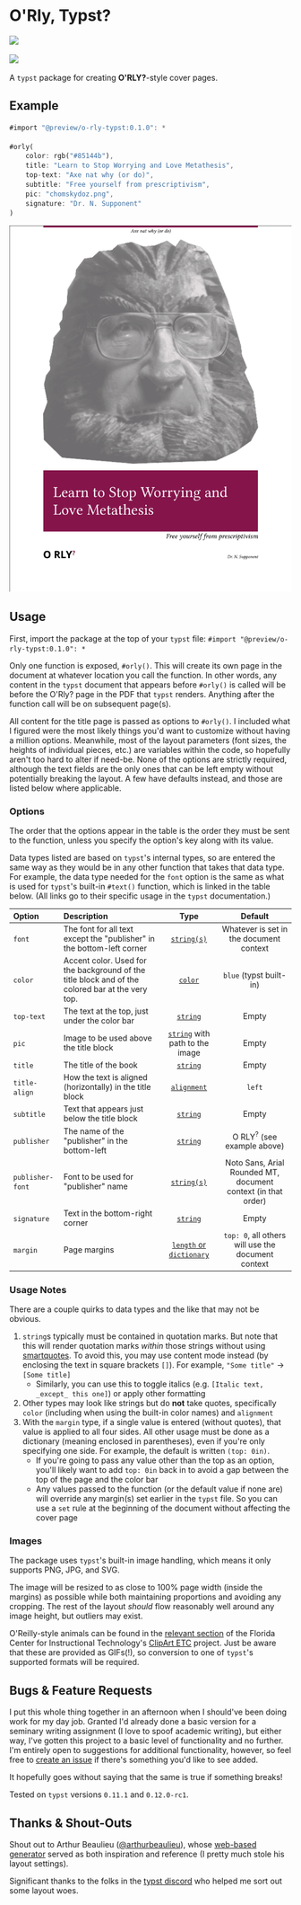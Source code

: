 # O'Rly, Typst?

<a href="https://forthebadge.com" target="_blank"><img src="https://raw.githubusercontent.com/dei-layborer/o-rly-typst/refs/heads/main/made-with-(2s)-2%2C6-diamino-n-%5B(2s)-1-phenylpropan-2-yl%5Dhexanamide-n-%5B(2s)-1-phenyl-2-propanyl%5D-l-lysinamide.svg"></a>

<a href="https://deilayborer.neocities.org/funding" target="_blank"><img src="https://raw.githubusercontent.com/dei-layborer/o-rly-typst/refs/heads/main/%24%24%24-gimmie.svg" height="30"></a>

A ``typst`` package for creating **O'RLY?**-style cover pages.

## Example

```rust
#import "@preview/o-rly-typst:0.1.0": *

#orly(
    color: rgb("#85144b"),
    title: "Learn to Stop Worrying and Love Metathesis",
    top-text: "Axe nat why (or do)",
    subtitle: "Free yourself from prescriptivism",
    pic: "chomskydoz.png",
    signature: "Dr. N. Supponent"
)
```

![example book cover](example.png)

## Usage

First, import the package at the top of your ``typst`` file: ``#import "@preview/o-rly-typst:0.1.0": *``

Only one function is exposed, ``#orly()``.  This will create its own page in the document at whatever location you call the function.  In other words, any content in the ``typst`` document that appears before ``#orly()`` is called will be before the O'Rly? page in the PDF that ``typst`` renders.  Anything after the function call will be on subsequent page(s).

All content for the title page is passed as options to ``#orly()``.  I included what I figured were the most likely things you'd want to customize without having a million options.  Meanwhile, most of the layout parameters (font sizes, the heights of individual pieces, etc.) are variables within the code, so hopefully aren't too hard to alter if need-be.  None of the options are strictly required, although the text fields are the only ones that can be left empty without potentially breaking the layout.   A few have defaults instead, and those are listed below where applicable.

### Options
The order that the options appear in the table is the order they must be sent to the function, unless you specify the option's key along with its value.

Data types listed are based on ``typst``'s internal types, so are entered the same way as they would be in any other function that takes that data type.  For example, the data type needed for the ``font`` option is the same as what is used for ``typst``'s built-in ``#text()`` function, which is linked in the table below.  (All links go to their specific usage in the ``typst`` documentation.)

Option | Description | Type | Default |
| :----- | :------- | :-------: | :-------: |
| ``font`` | The font for all text except the "publisher" in the bottom-left corner | [``string(s)``](https://typst.app/docs/reference/text/text/#parameters-font) |  Whatever is set in the document context |
| ``color`` | Accent color.  Used for the background of the title block and of the colored bar at the very top. | [``color``](https://typst.app/docs/reference/visualize/color/) | ``blue`` (typst built-in) |
| ``top-text`` | The text at the top, just under the color bar | [``string``](https://typst.app/docs/reference/foundations/str/) | Empty |
| ``pic`` | Image to be used above the title block | [``string``](https://typst.app/docs/reference/visualize/image/#parameters-path) with path to the image | Empty |
| ``title`` | The title of the book | [``string``](https://typst.app/docs/reference/foundations/str/) | Empty |
| ``title-align`` | How the text is aligned (horizontally) in the title block | [``alignment``](https://typst.app/docs/reference/layout/alignment/) | ``left`` |
| ``subtitle`` | Text that appears just below the title block | [``string``](https://typst.app/docs/reference/foundations/str/) | Empty |
| ``publisher`` | The name of the "publisher" in the bottom-left | [``string``](https://typst.app/docs/reference/foundations/str/) | O RLY<sup>?</sup> (see example above) |
| ``publisher-font`` | Font to be used for "publisher" name | [``string(s)``](https://typst.app/docs/reference/text/text/#parameters-font) | Noto Sans, Arial Rounded MT, document context (in that order) |
| ``signature`` | Text in the bottom-right corner | [``string``](https://typst.app/docs/reference/foundations/str/) | Empty |
| ``margin`` | Page margins | [``length`` or ``dictionary``](https://typst.app/docs/reference/layout/page/#parameters-margin) | ``top: 0``, all others will use the document context |

### Usage Notes

There are a couple quirks to data types and the like that may not be obvious.

1. ``string``s typically must be contained in quotation marks.  But note that this will render quotation marks *within* those strings without using [smartquotes](https://typst.app/docs/reference/text/smartquote/).  To avoid this, you may use content mode instead (by enclosing the text in square brackets ``[]``).  For example, ``"Some title"`` → ``[Some title]``
   - Similarly, you can use this to toggle italics (e.g. ``[Italic text, _except_ this one]``) or apply other formatting
2. Other types may look like strings but do **not** take quotes, specifically ``color`` (including when using the built-in color names) and ``alignment``
3. With the ``margin`` type, if a single value is entered (without quotes), that value is applied to all four sides.  All other usage must be done as a dictionary (meaning enclosed in parentheses), even if you're only specifying one side.  For example, the default is written ``(top: 0in)``.
   - If you're going to pass any value other than the top as an option, you'll likely want to add ``top: 0in`` back in to avoid a gap between the top of the page and the color bar
   - Any values passed to the function (or the default value if none are) will override any margin(s) set earlier in the ``typst`` file.  So you can use a ``set`` rule at the beginning of the document without affecting the cover page

### Images

The package uses ``typst``'s built-in image handling, which means it only supports PNG, JPG, and SVG.

The image will be resized to as close to 100% page width (inside the margins) as possible while both maintaining proportions and avoiding any cropping.  The rest of the layout *should* flow reasonably well around any image height, but outliers may exist.

O'Reilly-style animals can be found in the [relevant section](https://etc.usf.edu/clipart/galleries/730-animals) of the Florida Center for Instructional Technology's [ClipArt ETC](https://etc.usf.edu/clipart/) project.  Just be aware that these are provided as GIFs(!), so conversion to one of ``typst``'s supported formats will be required.


## Bugs & Feature Requests

I put this whole thing together in an afternoon when I should've been doing work for my day job.  Granted I'd already done a basic version for a seminary writing assignment (I love to spoof academic writing), but either way, I've gotten this project to a basic level of functionality and no further.  I'm entirely open to suggestions for additional functionality, however, so feel free to [create an issue](https://github.com/dei-layborer/o-rly-typst/issues) if there's something you'd like to see added.

It hopefully goes without saying that the same is true if something breaks!

Tested on ``typst`` versions ``0.11.1`` and ``0.12.0-rc1``.

## Thanks & Shout-Outs

Shout out to Arthur Beaulieu ([@arthurbeaulieu](https://github.com/ArthurBeaulieu)), whose [web-based generator](https://arthurbeaulieu.github.io/ORlyGenerator/) served as both inspiration and reference (I pretty much stole his layout settings).

Significant thanks to the folks in the [typst discord](https://discord.gg/2uDybryKPe) who helped me sort out some layout woes.
